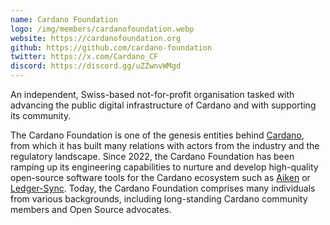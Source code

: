 ```yaml
---
name: Cardano Foundation
logo: /img/members/cardanofoundation.webp
website: https://cardanofoundation.org
github: https://github.com/cardano-foundation
twitter: https://x.com/Cardano_CF
discord: https://discord.gg/uZZwnvWMgd
---
```


An independent, Swiss-based not-for-profit organisation tasked with advancing the public digital infrastructure of Cardano and with supporting its community.

The Cardano Foundation is one of the genesis entities behind [Cardano](https://cardano.org), from which it has built many relations with actors from the industry and the regulatory landscape. Since 2022, the Cardano Foundation has been ramping up its engineering capabilities to nurture and develop high-quality open-source software tools for the Cardano ecosystem such as [Aiken](https://aiken-lang.org) or [Ledger-Sync](https://github.com/cardano-foundation/cf-ledger-sync). Today, the Cardano Foundation comprises many individuals from various backgrounds, including long-standing Cardano community members and Open Source advocates.
